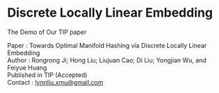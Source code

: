 # Discrete Locally Linear Embedding
The Demo of Our TIP paper

Paper : Towards Optimal Manifold Hashing via Discrete Locally Linear Embedding <br />
Author : Rongrong Ji; Hong Liu; Liujuan Cao; Di Liu; Yongjian Wu, and Feiyue Huang <br />
Published in TIP (Accepted) <br />
Contact : lynnliu.xmu@gmail.com <br />
